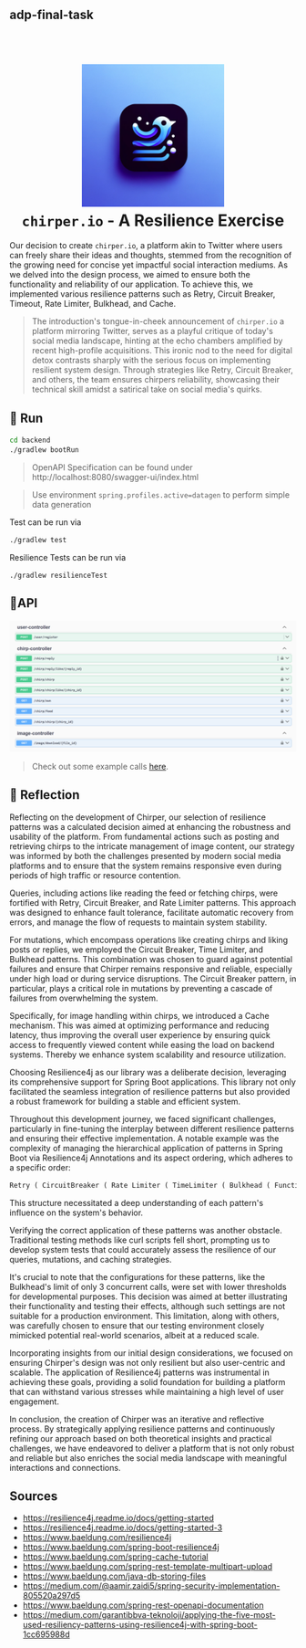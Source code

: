 ## adp-final-task

<h1 align="center">
  <br>
  <img src=".img/chirper.io.png" alt="go download" width="250"></a>
  <br>
  <code>chirper.io</code> - A Resilience Exercise
  <br>
</h1>

Our decision to create `chirper.io`, a platform akin to Twitter where users can freely share their ideas and thoughts, stemmed from the recognition of the growing need for concise yet impactful social interaction mediums. As we delved into the design process, we aimed to ensure both the functionality and reliability of our application. To achieve this, we implemented various resilience patterns such as Retry, Circuit Breaker, Timeout, Rate Limiter, Bulkhead, and Cache.

> The introduction's tongue-in-cheek announcement of `chirper.io` a platform mirroring Twitter, serves as a playful critique of today's social media landscape, hinting at the echo chambers amplified by recent high-profile acquisitions. This ironic nod to the need for digital detox contrasts sharply with the serious focus on implementing resilient system design. Through strategies like Retry, Circuit Breaker, and others, the team ensures chirpers reliability, showcasing their technical skill amidst a satirical take on social media's quirks.

## 🚀 Run

```bash
cd backend
./gradlew bootRun
```

> OpenAPI Specification can be found under http://localhost:8080/swagger-ui/index.html

> Use environment `spring.profiles.active=datagen` to perform simple data generation

Test can be run via

```bash
./gradlew test
```

Resilience Tests can be run via

```
./gradlew resilienceTest
```

## 📄API

![image-20240312215555515](.img/image-20240312215555515.png)

> Check out some example calls [here](./EXAMPLES.md).

## 💭 Reflection

Reflecting on the development of Chirper, our selection of resilience patterns was a calculated decision aimed at enhancing the robustness and usability of the platform. From fundamental actions such as posting and retrieving chirps to the intricate management of image content, our strategy was informed by both the challenges presented by modern social media platforms and to ensure that the system remains responsive even during periods of high traffic or resource contention.

Queries, including actions like reading the feed or fetching chirps, were fortified with Retry, Circuit Breaker, and Rate Limiter patterns. This approach was designed to enhance fault tolerance, facilitate automatic recovery from errors, and manage the flow of requests to maintain system stability.



For mutations, which encompass operations like creating chirps and liking posts or replies, we employed the Circuit Breaker, Time Limiter, and Bulkhead patterns. This combination was chosen to guard against potential failures and ensure that Chirper remains responsive and reliable, especially under high load or during service disruptions. The Circuit Breaker pattern, in particular, plays a critical role in mutations by preventing a cascade of failures from overwhelming the system.

Specifically, for image handling within chirps, we introduced a Cache mechanism. This was aimed at optimizing performance and reducing latency, thus improving the overall user experience by ensuring quick access to frequently viewed content while easing the load on backend systems. Thereby we enhance system scalability and resource utilization.

Choosing Resilience4j as our library was a deliberate decision, leveraging its comprehensive support for Spring Boot applications. This library not only facilitated the seamless integration of resilience patterns but also provided a robust framework for building a stable and efficient system.

Throughout this development journey, we faced significant challenges, particularly in fine-tuning the interplay between different resilience patterns and ensuring their effective implementation. A notable example was the complexity of managing the hierarchical application of patterns in Spring Boot via Resilience4j Annotations and its aspect ordering, which adheres to a specific order: 

```lisp
Retry ( CircuitBreaker ( Rate Limiter ( TimeLimiter ( Bulkhead ( Function ) ) ) ) )
```

This structure necessitated a deep understanding of each pattern's influence on the system's behavior.

Verifying the correct application of these patterns was another obstacle. Traditional testing methods like curl scripts fell short, prompting us to develop system tests that could accurately assess the resilience of our queries, mutations, and caching strategies.

It's crucial to note that the configurations for these patterns, like the Bulkhead's limit of only 3 concurrent calls, were set with lower thresholds for developmental purposes. This decision was aimed at better illustrating their functionality and testing their effects, although such settings are not suitable for a production environment. This limitation, along with others, was carefully chosen to ensure that our testing environment closely mimicked potential real-world scenarios, albeit at a reduced scale.

Incorporating insights from our initial design considerations, we focused on ensuring Chirper's design was not only resilient but also user-centric and scalable. The application of Resilience4j patterns was instrumental in achieving these goals, providing a solid foundation for building a platform that can withstand various stresses while maintaining a high level of user engagement.

In conclusion, the creation of Chirper was an iterative and reflective process. By strategically applying resilience patterns and continuously refining our approach based on both theoretical insights and practical challenges, we have endeavored to deliver a platform that is not only robust and reliable but also enriches the social media landscape with meaningful interactions and connections.

## Sources

* https://resilience4j.readme.io/docs/getting-started
* https://resilience4j.readme.io/docs/getting-started-3
* https://www.baeldung.com/resilience4j
* https://www.baeldung.com/spring-boot-resilience4j
* https://www.baeldung.com/spring-cache-tutorial
* https://www.baeldung.com/spring-rest-template-multipart-upload
* https://www.baeldung.com/java-db-storing-files
* https://medium.com/@aamir.zaidi5/spring-security-implementation-805520a297d5
* https://www.baeldung.com/spring-rest-openapi-documentation
* https://medium.com/garantibbva-teknoloji/applying-the-five-most-used-resiliency-patterns-using-resilience4j-with-spring-boot-1cc695988d